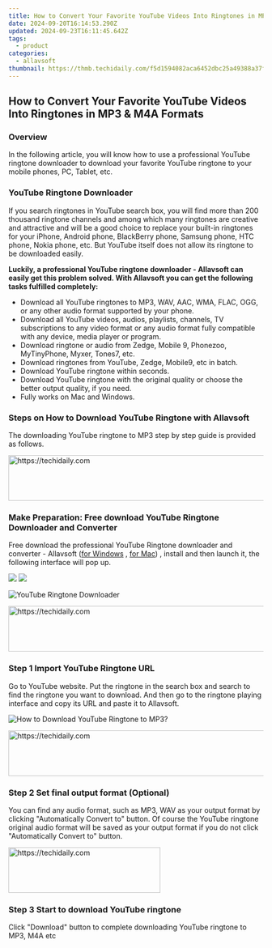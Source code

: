 ```yaml
---
title: How to Convert Your Favorite YouTube Videos Into Ringtones in MP3 & M4A Formats
date: 2024-09-20T16:14:53.290Z
updated: 2024-09-23T16:11:45.642Z
tags:
  - product
categories:
  - allavsoft
thumbnail: https://thmb.techidaily.com/f5d1594082aca6452dbc25a49388a37fc7e84721f123ecd76572cb92530c4365.jpg
---
```


## How to Convert Your Favorite YouTube Videos Into Ringtones in MP3 & M4A Formats

### Overview

In the following article, you will know how to use a professional YouTube ringtone downloader to download your favorite YouTube ringtone to your mobile phones, PC, Tablet, etc.

### YouTube Ringtone Downloader

If you search ringtones in YouTube search box, you will find more than 200 thousand ringtone channels and among which many ringtones are creative and attractive and will be a good choice to replace your built-in ringtones for your iPhone, Android phone, BlackBerry phone, Samsung phone, HTC phone, Nokia phone, etc. But YouTube itself does not allow its ringtone to be downloaded easily.

**Luckily, a professional YouTube ringtone downloader - Allavsoft can easily get this problem solved. With Allavsoft you can get the following tasks fulfilled completely:**

* Download all YouTube ringtones to MP3, WAV, AAC, WMA, FLAC, OGG, or any other audio format supported by your phone.
* Download all YouTube videos, audios, playlists, channels, TV subscriptions to any video format or any audio format fully compatible with any device, media player or program.
* Download ringtone or audio from Zedge, Mobile 9, Phonezoo, MyTinyPhone, Myxer, Tones7, etc.
* Download ringtones from YouTube, Zedge, Mobile9, etc in batch.
* Download YouTube ringtone within seconds.
* Download YouTube ringtone with the original quality or choose the better output quality, if you need.
* Fully works on Mac and Windows.

### Steps on How to Download YouTube Ringtone with Allavsoft

The downloading YouTube ringtone to MP3 step by step guide is provided as follows.

<!-- affiliate ads begin -->
<a href="https://ephamedtechinc.pxf.io/c/5597632/2136627/26400" target="_top" id="2136627">
  <img src="//a.impactradius-go.com/display-ad/26400-2136627" border="0" alt="https://techidaily.com" width="728" height="90"/>
</a>
<img height="0" width="0" src="https://ephamedtechinc.pxf.io/i/5597632/2136627/26400" style="position:absolute;visibility:hidden;" border="0" />
<!-- affiliate ads end -->

### Make Preparation: Free download YouTube Ringtone Downloader and Converter

Free download the professional YouTube Ringtone downloader and converter - Allavsoft ([for Windows](https://tools.techidaily.com/allavsoft/products/) , [for Mac](https://tools.techidaily.com/allavsoft/products/)) , install and then launch it, the following interface will pop up.

[![](https://www.allavsoft.com/how-to/../images/how-to/free-download-win.jpg)](https://tools.techidaily.com/allavsoft/products/) [![](https://www.allavsoft.com/how-to/../images/how-to/free-download-mac.jpg)](https://tools.techidaily.com/allavsoft/products/)

![YouTube Ringtone Downloader](https://www.allavsoft.com/how-to/../images/allavsoft/screen-shot-600.jpg)

<!-- affiliate ads begin -->
<a href="https://imp.i357552.net/c/5597632/1030380/11832" target="_top" id="1030380">
  <img src="//a.impactradius-go.com/display-ad/11832-1030380" border="0" alt="https://techidaily.com" width="720" height="90"/>
</a>
<img height="0" width="0" src="https://imp.i357552.net/i/5597632/1030380/11832" style="position:absolute;visibility:hidden;" border="0" />
<!-- affiliate ads end -->

### Step 1 Import YouTube Ringtone URL

Go to YouTube website. Put the ringtone in the search box and search to find the ringtone you want to download. And then go to the ringtone playing interface and copy its URL and paste it to Allavsoft.

![How to Download YouTube Ringtone to MP3?](https://www.allavsoft.com/how-to/../images/how-to/download-rtmp-video/download-rtmp-video.jpg)

<!-- affiliate ads begin -->
<a href="https://appsumo.8odi.net/c/5597632/2144309/7443" target="_top" id="2144309">
  <img src="//a.impactradius-go.com/display-ad/7443-2144309" border="0" alt="https://techidaily.com" width="728" height="90"/>
</a>
<img height="0" width="0" src="https://appsumo.8odi.net/i/5597632/2144309/7443" style="position:absolute;visibility:hidden;" border="0" />
<!-- affiliate ads end -->

### Step 2 Set final output format (Optional)

You can find any audio format, such as MP3, WAV as your output format by clicking "Automatically Convert to" button. Of course the YouTube ringtone original audio format will be saved as your output format if you do not click "Automatically Convert to" button.

<!-- affiliate ads begin -->
<a href="https://aligracehair.sjv.io/c/5597632/1880940/19272" target="_top" id="1880940">
  <img src="//a.impactradius-go.com/display-ad/19272-1880940" border="0" alt="https://techidaily.com" width="300" height="90"/>
</a>
<img height="0" width="0" src="https://aligracehair.sjv.io/i/5597632/1880940/19272" style="position:absolute;visibility:hidden;" border="0" />
<!-- affiliate ads end -->

### Step 3 Start to download YouTube ringtone

Click "Download" button to complete downloading YouTube ringtone to MP3, M4A etc

<ins class="adsbygoogle"
     style="display:block"
     data-ad-format="autorelaxed"
     data-ad-client="ca-pub-7571918770474297"
     data-ad-slot="1223367746"></ins>

<ins class="adsbygoogle"
     style="display:block"
     data-ad-client="ca-pub-7571918770474297"
     data-ad-slot="8358498916"
     data-ad-format="auto"
     data-full-width-responsive="true"></ins>



